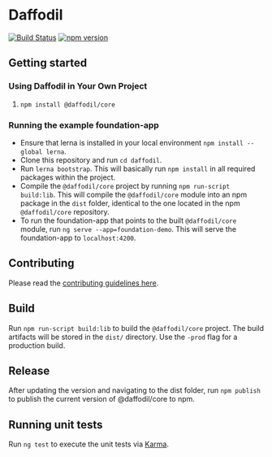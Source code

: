 # Daffodil
[![Build Status](https://travis-ci.com/graycoreio/daffodil.svg?branch=master)](https://travis-ci.com/graycoreio/daffodil)
[![npm version](https://badge.fury.io/js/%40daffodil%2Fcore.svg)](https://www.npmjs.com/@daffodil/core)

## Getting started

### Using Daffodil in Your Own Project
1. `npm install @daffodil/core`

### Running the example foundation-app

- Ensure that lerna is installed in your local environment `npm install --global lerna`.
- Clone this repository and run `cd daffodil`.
- Run `lerna bootstrap`. This will basically run `npm install` in all required packages within the project. 
- Compile the `@daffodil/core` project by running `npm run-script build:lib`. This will compile the `@daffodil/core` module into an npm package in the `dist` folder, identical to the one located in the npm `@daffodil/core` repository. 
- To run the foundation-app that points to the built `@daffodil/core` module, run `ng serve --app=foundation-demo`. This will serve the foundation-app to `localhost:4200`.

## Contributing

Please read the [contributing guidelines here](https://github.com/graycore/daffodil/blob/master/CONTRIBUTING.md).

## Build

Run `npm run-script build:lib` to build the `@daffodil/core` project. The build artifacts will be stored in the `dist/` directory. Use the `-prod` flag for a production build.

## Release

After updating the version and navigating to the dist folder, run `npm publish` to publish the current version of @daffodil/core to npm.

## Running unit tests

Run `ng test` to execute the unit tests via [Karma](https://karma-runner.github.io).

